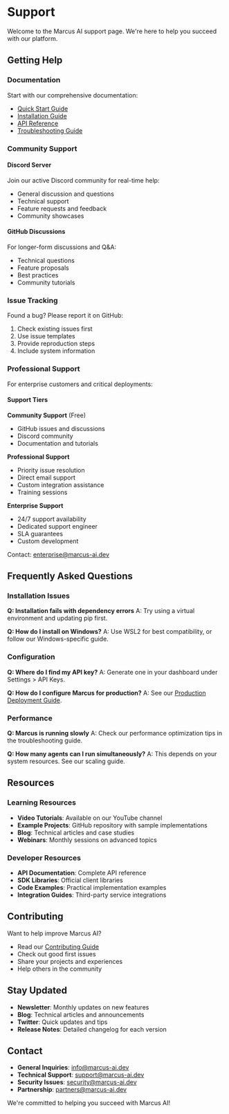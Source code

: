 # Support

Welcome to the Marcus AI support page. We're here to help you succeed with our platform.

## Getting Help

### Documentation

Start with our comprehensive documentation:
- [Quick Start Guide](../quickstart.md)
- [Installation Guide](../installation.md)
- [API Reference](../api/marcus-api.md)
- [Troubleshooting Guide](../guides/troubleshooting.md)

### Community Support

#### Discord Server

Join our active Discord community for real-time help:
- General discussion and questions
- Technical support
- Feature requests and feedback
- Community showcases

#### GitHub Discussions

For longer-form discussions and Q&A:
- Technical questions
- Feature proposals
- Best practices
- Community tutorials

### Issue Tracking

Found a bug? Please report it on GitHub:
1. Check existing issues first
2. Use issue templates
3. Provide reproduction steps
4. Include system information

### Professional Support

For enterprise customers and critical deployments:

#### Support Tiers

**Community Support** (Free)
- GitHub issues and discussions
- Discord community
- Documentation and tutorials

**Professional Support** 
- Priority issue resolution
- Direct email support
- Custom integration assistance
- Training sessions

**Enterprise Support**
- 24/7 support availability
- Dedicated support engineer
- SLA guarantees
- Custom development

Contact: enterprise@marcus-ai.dev

## Frequently Asked Questions

### Installation Issues

**Q: Installation fails with dependency errors**
A: Try using a virtual environment and updating pip first.

**Q: How do I install on Windows?**
A: Use WSL2 for best compatibility, or follow our Windows-specific guide.

### Configuration

**Q: Where do I find my API key?**
A: Generate one in your dashboard under Settings > API Keys.

**Q: How do I configure Marcus for production?**
A: See our [Production Deployment Guide](../guides/production.md).

### Performance

**Q: Marcus is running slowly**
A: Check our performance optimization tips in the troubleshooting guide.

**Q: How many agents can I run simultaneously?**
A: This depends on your system resources. See our scaling guide.

## Resources

### Learning Resources

- **Video Tutorials**: Available on our YouTube channel
- **Example Projects**: GitHub repository with sample implementations
- **Blog**: Technical articles and case studies
- **Webinars**: Monthly sessions on advanced topics

### Developer Resources

- **API Documentation**: Complete API reference
- **SDK Libraries**: Official client libraries
- **Code Examples**: Practical implementation examples
- **Integration Guides**: Third-party service integrations

## Contributing

Want to help improve Marcus AI?
- Read our [Contributing Guide](contributing.md)
- Check out good first issues
- Share your projects and experiences
- Help others in the community

## Stay Updated

- **Newsletter**: Monthly updates on new features
- **Blog**: Technical articles and announcements
- **Twitter**: Quick updates and tips
- **Release Notes**: Detailed changelog for each version

## Contact

- **General Inquiries**: info@marcus-ai.dev
- **Technical Support**: support@marcus-ai.dev
- **Security Issues**: security@marcus-ai.dev
- **Partnership**: partners@marcus-ai.dev

We're committed to helping you succeed with Marcus AI!